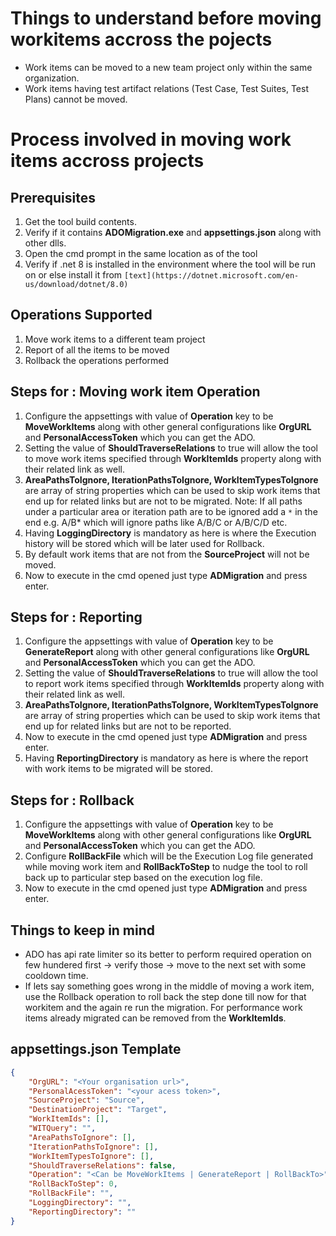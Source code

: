 # Things to understand before moving workitems accross the pojects

- Work items can be moved to a new team project only within the same organization.
- Work items having test artifact relations (Test Case, Test Suites, Test Plans) cannot be moved.

# Process involved in moving work items accross projects

## Prerequisites
1. Get the tool build contents.
2. Verify if it contains **ADOMigration.exe** and **appsettings.json** along with other dlls.
3. Open the cmd prompt in the same location as of the tool
4. Verify if .net 8 is installed in the environment where the tool will be run on or else install it from `[text](https://dotnet.microsoft.com/en-us/download/dotnet/8.0)`

## Operations Supported
1. Move work items to a different team project
2. Report of all the items to be moved
3. Rollback the operations performed

## Steps for : Moving work item Operation

1. Configure the appsettings with value of **Operation** key to be **MoveWorkItems** along with other general configurations like **OrgURL** and **PersonalAccessToken** which you can get the ADO.
2. Setting the value of **ShouldTraverseRelations** to true will allow the tool to move work items specified through **WorkItemIds** property along with their related link as well.
3. **AreaPathsToIgnore, IterationPathsToIgnore, WorkItemTypesToIgnore** are array of string properties which can be used to skip work items that end up for related links but are not to be migrated. Note: If all paths under a particular area or iteration path are to be ignored add a `*` in the end e.g. A/B* which will ignore paths like A/B/C or A/B/C/D etc.
4. Having **LoggingDirectory** is mandatory as here is where the Execution history will be stored which will be later used for Rollback.
5. By default work items that are not from the **SourceProject** will not be moved.
6. Now to execute in the cmd opened just type **ADMigration** and press enter.


## Steps for : Reporting

1. Configure the appsettings with value of **Operation** key to be **GenerateReport** along with other general configurations like **OrgURL** and **PersonalAccessToken** which you can get the ADO.
2. Setting the value of **ShouldTraverseRelations** to true will allow the tool to report work items specified through **WorkItemIds** property along with their related link as well.
3. **AreaPathsToIgnore, IterationPathsToIgnore, WorkItemTypesToIgnore** are array of string properties which can be used to skip work items that end up for related links but are not to be reported.
4. Now to execute in the cmd opened just type **ADMigration** and press enter.
5. Having **ReportingDirectory** is mandatory as here is where the report with work items to be migrated will be stored.

## Steps for : Rollback

1. Configure the appsettings with value of **Operation** key to be **MoveWorkItems** along with other general configurations like **OrgURL** and **PersonalAccessToken** which you can get the ADO.
2. Configure **RollBackFile** which will be the Execution Log file generated while moving work item and **RollBackToStep** to nudge the tool to roll back up to particular step based on the execution log file.
4. Now to execute in the cmd opened just type **ADMigration** and press enter.

## Things to keep in mind
- ADO has api rate limiter so its better to perform required operation on few hundered first -> verify those -> move to the next set with some cooldown time.
- If lets say something goes wrong in the middle of moving a work item, use the Rollback operation to roll back the step done till now for that workitem and the again re run the migration. For performance work items already migrated can be removed from the **WorkItemIds**.

## appsettings.json Template
```json
{
    "OrgURL": "<Your organisation url>",
    "PersonalAcessToken": "<your acess token>",
    "SourceProject": "Source",
    "DestinationProject": "Target",
    "WorkItemIds": [],
    "WITQuery": "",
    "AreaPathsToIgnore": [],
    "IterationPathsToIgnore": [],
    "WorkItemTypesToIgnore": [],
    "ShouldTraverseRelations": false,
    "Operation": "<Can be MoveWorkItems | GenerateReport | RollBackTo>",
    "RollBackToStep": 0,
    "RollBackFile": "",
    "LoggingDirectory": "",
    "ReportingDirectory": ""
}
```
